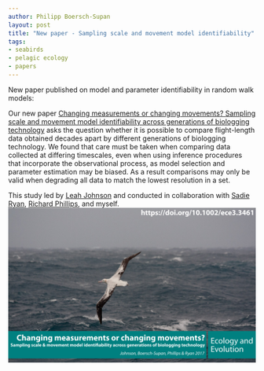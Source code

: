 ```yaml
---
author: Philipp Boersch-Supan
layout: post
title: "New paper - Sampling scale and movement model identifiability"
tags:
- seabirds
- pelagic ecology
- papers
---
```

New paper published on model and parameter identifiability in random walk models:

Our new paper [Changing measurements or changing movements? Sampling scale and movement model identifiability across generations of biologging technology](https://doi.org/10.1002/ece3.3461) asks the question whether it is possible to compare flight-length data obtained decades apart by different generations of biologging technology. 
We found that care must be taken when comparing data collected at differing timescales, even when using inference procedures that incorporate the observational process, as model selection and parameter estimation may be biased. As a result comparisons may only be valid when degrading all data to match the lowest resolution in a set.

This study led by [Leah Johnson](http://leah.johnson-gramacy.com/QED/) and conducted in collaboration with [Sadie Ryan](http://www.sadieryan.net/), [Richard Phillips](https://www.bas.ac.uk/profile/raphil/), and myself.
<img class="img-wide" src="/public/images/movement_model_identifiability_paper_cover.png" alt="graphical summary">  

